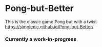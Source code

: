 # Pong-but-Better
This is the classic game Pong but with a twist
https://simplenic.github.io/Pong-but-Better/
### Currently a work-in-progress
